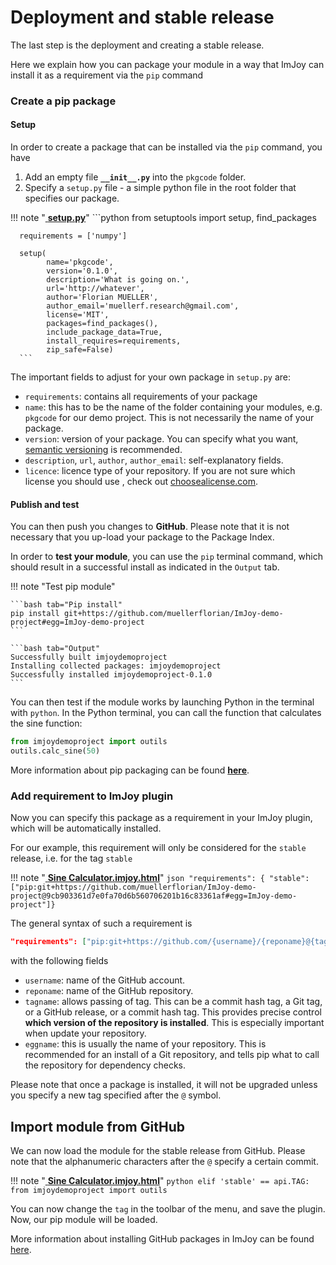 # Deployment and stable release

The last step is the deployment and creating a stable release.

Here we explain how you can package your module in a way that ImJoy can install
it as a requirement via the `pip` command

### Create a pip package

#### Setup
In order to create a package that can be installed via the `pip` command, you have

1. Add an empty file **`__init__.py`** into the `pkgcode` folder.
2. Specify a `setup.py` file - a simple python file in the root folder
that specifies our package.

!!! note "<a href="https://github.com/muellerflorian/ImJoy-demo-project/blob/master/setup.py" target="_blank"> **setup.py**</a>"
      ```python
      from setuptools import setup, find_packages

      requirements = ['numpy']

      setup(
            name='pkgcode',
            version='0.1.0',
            description='What is going on.',
            url='http://whatever',
            author='Florian MUELLER',
            author_email='muellerf.research@gmail.com',
            license='MIT',
            packages=find_packages(),
            include_package_data=True,
            install_requires=requirements,
            zip_safe=False)
      ```

The important fields to adjust for your own package in `setup.py` are:

-   `requirements`: contains all requirements of your package
-   `name`: this has to be the name of the folder containing your modules, e.g. `pkgcode` for our demo project.
     This is not necessarily the name of your package.
-   `version`: version of your package. You can specify what you want,
    <a href="https://semver.org/" target="_blank"> semantic versioning</a>
     is recommended.
-   `description`, `url`, `author`, `author_email`: self-explanatory fields.
-   `licence`: licence type of your repository. If you are not sure which license you should use , check out
     <a href="https://choosealicense.com" target="_blank"> choosealicense.com</a>.


#### Publish and test

You can then push you changes to **GitHub**. Please note that it is not necessary
that you up-load your package to the Package Index.

In order to **test your module**, you can use the `pip` terminal command,
which should result in a successful install as indicated in the `Output` tab.

!!! note "Test pip module"

    ```bash tab="Pip install"
    pip install git+https://github.com/muellerflorian/ImJoy-demo-project#egg=ImJoy-demo-project
    ```

    ```bash tab="Output"
    Successfully built imjoydemoproject
    Installing collected packages: imjoydemoproject
    Successfully installed imjoydemoproject-0.1.0
    ```

You can then test if the module works by launching Python in the terminal with
`python`. In the Python terminal, you can call the function that calculates the sine function:

```python
from imjoydemoproject import outils
outils.calc_sine(50)
```

More information about pip packaging can be found
<a href="https://packaging.python.org/tutorials/packaging-projects/" target="_blank">**here**</a>.

### Add requirement to ImJoy plugin

Now you can specify this package as a requirement in your ImJoy plugin, which will
be automatically installed.

For our example, this requirement will only be considered for the `stable` release,
i.e. for the tag `stable`

!!! note "<a href="https://github.com/muellerflorian/ImJoy-demo-project/blob/master/imjoy-plugins/Sine%20Calculator.imjoy.html#L24" target="_blank"> **Sine Calculator.imjoy.html**</a>"
    ```json
    "requirements": { "stable": ["pip:git+https://github.com/muellerflorian/ImJoy-demo-project@9cb903361d7e0fa70d6b560706201b16c83361af#egg=ImJoy-demo-project"]}
    ```

The general syntax of such a requirement is

```json
"requirements": ["pip:git+https://github.com/{username}/{reponame}@{tagname}#egg={reponame}"]
```
 with the following fields

* `username`: name of the GitHub account.
* `reponame`: name of the GitHub repository.
* `tagname`: allows passing of tag. This can be a commit hash tag, a Git tag,
   or a GitHub release, or a commit hash tag. This provides precise control **which version of the repository is installed**.
   This is especially important when update your repository.
* `eggname`: this is usually the name of your repository. This is recommended for an install of a Git repository,
   and tells pip what to call the repository for dependency checks.

Please note that once a package is installed, it will not be upgraded unless you specify a
new tag specified after the `@` symbol.


## Import module from GitHub
We can now load the module for the stable release from GitHub.
Please note that the alphanumeric characters after the `@` specify a certain commit.

!!! note "<a href="https://github.com/muellerflorian/ImJoy-demo-project/blob/master/imjoy-plugins/Sine%20Calculator.imjoy.html#L39" target="_blank"> **Sine Calculator.imjoy.html**</a>"
    ```python
    elif 'stable' == api.TAG:
        from imjoydemoproject import outils
    ```

You can now change the `tag` in the toolbar of the menu, and save the plugin.
Now, our pip module will be loaded.

More information about installing GitHub packages in ImJoy can be found
<a href="https://imjoy.io/docs/#/development?id=install-package-from-github" target="_blank">here</a>.
